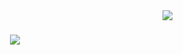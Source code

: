 <img align="right" src="http://visitor-badge.laobi.icu/badge?page_id=Miller38.Miller38 " />

<h1 align="center">
<a href=https://git.io/typing-svg>
<img src="https://readme-typing-svg.herokuapp.com/?
  font=Rightous&size=35&center=true&vCenter=true&width=500&height=70&duration=4000&lines=Hi+There!+I'm+Miller+Gutierrez!;"/>
</a>
</h1>
